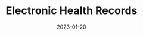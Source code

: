 ---
title: "Electronic Health Records"
collection: teaching
type: "Assistant in Instruction, Graduate course"
permalink: /teaching/2020-fall-teaching-2
venue: "Washington University in St.Louis"
date: 2023-01-20
location: "St.Louis MO, USA"
---